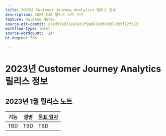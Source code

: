 ```yaml
---
title: 2023년 Customer Journey Analytics 릴리스 정보
description: 2023 CJA 릴리스 노트 보기
feature: Release Notes
source-git-commit: c7ed97ed718a7ec1f9a96193d00267d35f12f523
workflow-type: tm+mt
source-wordcount: '24'
ht-degree: 70%

---
```


# 2023년 Customer Journey Analytics 릴리스 정보

## 2023년 1월 릴리스 노트

| 기능 | 설명 | [목표 일자](/help/release-notes/releases.md) |
| ----------- | ---------- | ----- |
| TBD | TBD | TBD |